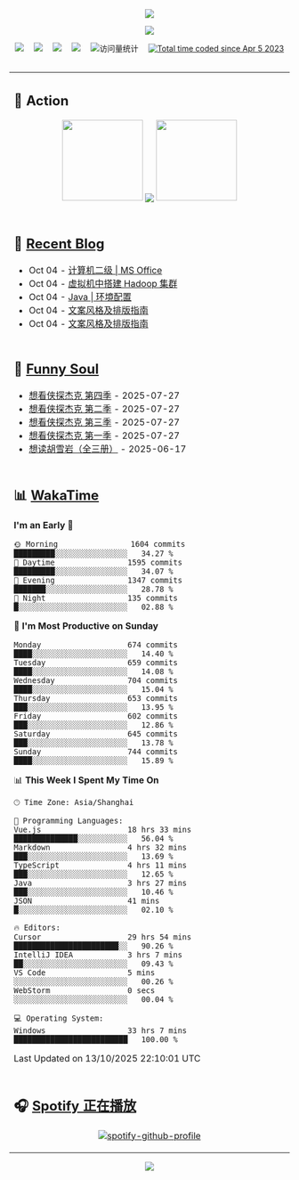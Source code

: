 <div align="center">

<img src="https://capsule-render.vercel.app/api?type=waving&color=timeGradient&height=300&&section=header&text=HI%20THERE!&fontSize=90&fontAlign=50&fontAlignY=30&desc=I%E2%80%99m%20@LI%20SIR%20%F0%9F%91%8B&descAlign=50&descSize=30&descAlignY=60&animation=twinkling" />

<div align="center">

  <!-- knock code pictures 敲代码的图片 -->
  <img order-radius="100px" src="https://img.lisir.cc/image/my/001.gif"><br>

  <!-- profile logo 个人资料徽标 -->
  <div align="center">
    <a href="https://lisir.cc/" title="点击跳转"><img src="https://img.shields.io/badge/Blog-%E4%B8%AA%E4%BA%BA%E5%8D%9A%E5%AE%A2-red"></a>&emsp;
    <a href="https://photo.lisir.cc/" title="点击跳转"><img src="https://img.shields.io/badge/Photo-%E6%97%B6%E5%85%89%E7%9B%B8%E5%86%8C-blue"></a>&emsp;
    <a href="https://cloud.lisir.cc/" title="点击跳转"><img src="https://img.shields.io/badge/Cloud%20Disk-%E6%88%91%E7%9A%84%E4%BA%91%E7%9B%98-green"></a>&emsp;
    <a href="https://nz.lisir.cc/" title="点击跳转"><img src="https://img.shields.io/badge/%E5%93%AA%E5%90%92-%E7%9B%91%E6%8E%A7%E9%9D%A2%E6%9D%BF-blueviolet"></a>&emsp;
    <!-- visitor -->
    <img src="https://komarev.com/ghpvc/?username=wkwbk&label=Views&color=orange&style=flat" alt="访问量统计" />&emsp;
    <a href="https://wakatime.com/@2237354f-824a-4472-ae76-c1eca96c8908"><img src="https://wakatime.com/badge/user/2237354f-824a-4472-ae76-c1eca96c8908.svg" alt="Total time coded since Apr 5 2023" /></a>
  </div>

</div>

<br>

<div align="center">

<table>

<tr><td>

## 🚀 Action

<!-- github-readme-streak-stats 连续提交代码天数记录 -->
<div align="center">
  <img width="145" src="https://img.lisir.cc/image/my/002.png">
  <img align="center" src="https://github-readme-stats.vercel.app/api?username=wkwbk&show_icons=true&theme=transparent">
  <img width="145" src="https://img.lisir.cc/image/my/001.png">
</div>

<br>

</td></tr>

<tr><td>

<!-- 近期博客 -->
## 📃 [Recent Blog](https://lisir.cc/)

<!-- feed start -->
- Oct 04 - [计算机二级 | MS Office](https://lisir.cc/Exam/NCRE/00.计算机二级-MS-Office)
- Oct 04 - [虚拟机中搭建 Hadoop 集群](https://lisir.cc/Notes/DB/Hadoop/00.虚拟机中搭建-Hadoop-集群)
- Oct 04 - [Java | 环境配置](https://lisir.cc/Notes/Lang/Java/第一阶段/00.Java-环境配置)
- Oct 04 - [文案风格及排版指南](https://lisir.cc/Notes/Lang/Markdown/00.Markdown-入门教程)
- Oct 04 - [文案风格及排版指南](https://lisir.cc/Notes/Lang/Markdown/01.文案风格及排版指南)
<!-- feed end -->

</td></tr>

<tr><td>

<!-- 豆瓣 -->
## 🤾 [Funny Soul](https://movie.douban.com/people/li778057151)

<!-- START_SECTION:douban -->
* <a href='https://movie.douban.com/subject/37067733/' target='_blank'>想看侠探杰克 第四季</a> - 2025-07-27
* <a href='https://movie.douban.com/subject/35763119/' target='_blank'>想看侠探杰克 第二季</a> - 2025-07-27
* <a href='https://movie.douban.com/subject/36670568/' target='_blank'>想看侠探杰克 第三季</a> - 2025-07-27
* <a href='https://movie.douban.com/subject/30378897/' target='_blank'>想看侠探杰克 第一季</a> - 2025-07-27
* <a href='https://book.douban.com/subject/1752349/' target='_blank'>想读胡雪岩（全三册）</a> - 2025-06-17
<!-- END_SECTION:douban -->

</td></tr>

<tr><td>

<!-- wakatime 统计 -->
## 📊 [WakaTime](https://wakatime.com/@wkwbk)

<!--START_SECTION:waka-->
**I'm an Early 🐤** 

```text
🌞 Morning                1604 commits        █████████░░░░░░░░░░░░░░░░   34.27 % 
🌆 Daytime                1595 commits        █████████░░░░░░░░░░░░░░░░   34.07 % 
🌃 Evening                1347 commits        ███████░░░░░░░░░░░░░░░░░░   28.78 % 
🌙 Night                  135 commits         █░░░░░░░░░░░░░░░░░░░░░░░░   02.88 % 
```
📅 **I'm Most Productive on Sunday** 

```text
Monday                   674 commits         ████░░░░░░░░░░░░░░░░░░░░░   14.40 % 
Tuesday                  659 commits         ████░░░░░░░░░░░░░░░░░░░░░   14.08 % 
Wednesday                704 commits         ████░░░░░░░░░░░░░░░░░░░░░   15.04 % 
Thursday                 653 commits         ███░░░░░░░░░░░░░░░░░░░░░░   13.95 % 
Friday                   602 commits         ███░░░░░░░░░░░░░░░░░░░░░░   12.86 % 
Saturday                 645 commits         ███░░░░░░░░░░░░░░░░░░░░░░   13.78 % 
Sunday                   744 commits         ████░░░░░░░░░░░░░░░░░░░░░   15.89 % 
```


📊 **This Week I Spent My Time On** 

```text
🕑︎ Time Zone: Asia/Shanghai

💬 Programming Languages: 
Vue.js                   18 hrs 33 mins      ██████████████░░░░░░░░░░░   56.04 % 
Markdown                 4 hrs 32 mins       ███░░░░░░░░░░░░░░░░░░░░░░   13.69 % 
TypeScript               4 hrs 11 mins       ███░░░░░░░░░░░░░░░░░░░░░░   12.65 % 
Java                     3 hrs 27 mins       ███░░░░░░░░░░░░░░░░░░░░░░   10.46 % 
JSON                     41 mins             █░░░░░░░░░░░░░░░░░░░░░░░░   02.10 % 

🔥 Editors: 
Cursor                   29 hrs 54 mins      ███████████████████████░░   90.26 % 
IntelliJ IDEA            3 hrs 7 mins        ██░░░░░░░░░░░░░░░░░░░░░░░   09.43 % 
VS Code                  5 mins              ░░░░░░░░░░░░░░░░░░░░░░░░░   00.26 % 
WebStorm                 0 secs              ░░░░░░░░░░░░░░░░░░░░░░░░░   00.04 % 

💻 Operating System: 
Windows                  33 hrs 7 mins       █████████████████████████   100.00 % 
```


 Last Updated on 13/10/2025 22:10:01 UTC
<!--END_SECTION:waka-->

</td></tr>

<tr><td>

## 🎧 [Spotify 正在播放](https://open.spotify.com/user/31s4ftvnfnus65uynvxmxu7rkfom)

<div align="center">

  [![spotify-github-profile](https://spotify-github-profile.kittinanx.com/api/view?uid=31s4ftvnfnus65uynvxmxu7rkfom&cover_image=true&theme=default&show_offline=true&background_color=121212&interchange=true&bar_color_cover=true)](https://spotify-github-profile.kittinanx.com/api/view?uid=31s4ftvnfnus65uynvxmxu7rkfom&redirect=true)

</div>

</td></tr>

</table>

</div>

<img src="https://capsule-render.vercel.app/api?type=waving&color=timeGradient&height=300&&section=footer&text=THE%20END!&fontSize=90&fontAlign=50&fontAlignY=70&desc=Hope%20your%20program%20is%20bug-free!&descAlign=50&descSize=30&descAlignY=40&animation=twinkling" />

</div>
